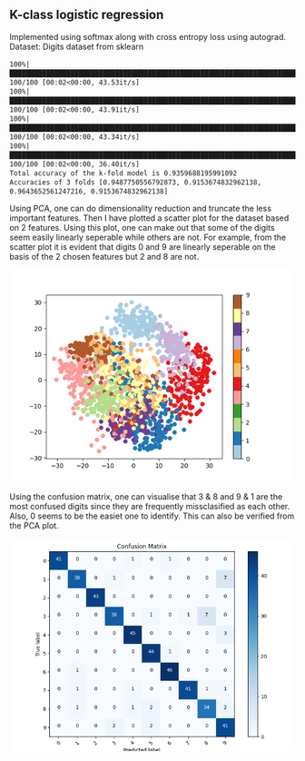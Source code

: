 ## K-class logistic regression

Implemented using softmax along with cross entropy loss using autograd.
Dataset: Digits dataset from sklearn
```
100%|███████████████████████████████████████████████████████████████████████████████████████████| 100/100 [00:02<00:00, 43.53it/s]
100%|███████████████████████████████████████████████████████████████████████████████████████████| 100/100 [00:02<00:00, 43.91it/s]
100%|███████████████████████████████████████████████████████████████████████████████████████████| 100/100 [00:02<00:00, 43.34it/s]
100%|███████████████████████████████████████████████████████████████████████████████████████████| 100/100 [00:02<00:00, 36.40it/s]
Total accuracy of the k-fold model is 0.9359688195991092
Accuracies of 3 folds [0.9487750556792873, 0.9153674832962138, 0.9643652561247216, 0.9153674832962138]
```
Using PCA, one can do dimensionality reduction and truncate the less important features. Then I have plotted a scatter plot for the dataset based on 2 features. 
Using this plot, one can make out that some of the digits seem easily linearly seperable while others are not. For example, from the scatter plot it is evident that digits 0 and 9 are linearly seperable on the basis of the 2 chosen features but 2 and 8 are not.

<p align = center>
<img width="500" src = "./plots/PCA.png" >
</p>

Using the confusion matrix, one can visualise that 3 & 8 and 9 & 1 are the most confused digits since they are frequently missclasified as each other. Also, 0 seems to be the easiet one to identify. This can also be verified from the PCA plot.

<p align = center>
<img width="500" src = "./plots/Confusion.png" >
</p>